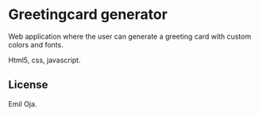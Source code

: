 # Greetingcard generator
Web application where the user can generate a greeting card with custom colors and fonts.

Html5, css, javascript.

## License
Emil Oja.
